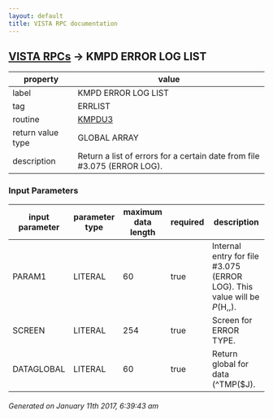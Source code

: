 ```yaml
---
layout: default
title: VISTA RPC documentation
---
```




## [VISTA RPCs](TableOfContent.md) &#8594; KMPD ERROR LOG LIST 

 property | value 
--- | --- 
 label | KMPD ERROR LOG LIST
 tag | ERRLIST
 routine | [KMPDU3](http://code.osehra.org/dox/Routine_KMPDU3_source.html)
 return value type | GLOBAL ARRAY
 description | Return a list of errors for a certain date from file #3.075 (ERROR LOG).

### Input Parameters

| input parameter | parameter type | maximum data length | required | description | 
| --- | --- | --- | --- | --- | 
| PARAM1 | LITERAL | 60 | true | Internal entry for file #3.075 (ERROR LOG).  This value will be $P($H,\,\). | 
| SCREEN | LITERAL | 254 | true | Screen for ERROR TYPE. | 
| DATAGLOBAL | LITERAL | 60 | true | Return global for data (^TMP($J). | 




 ###### Generated on January 11th 2017, 6:39:43 am